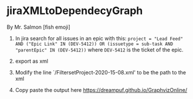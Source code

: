 # jiraXMLtoDependecyGraph
By Mr. Salmon [fish emoji]


1. In jira search for all issues in an epic with this: 
`project = "Lead Feed" AND ("Epic Link" IN (DEV-5412)) OR (issuetype = sub-task AND "parentEpic" IN (DEV-5412))` 
where `DEV-5412` is the ticket of the epic.

2. export as xml

3. Modify the line `/FiltersetProject-2020-15-08.xml' to be the path to the xml

4. Copy paste the output here https://dreampuf.github.io/GraphvizOnline/
